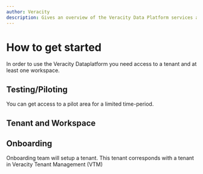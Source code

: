 ```yaml
---
author: Veracity
description: Gives an overview of the Veracity Data Platform services and related components.
---
```


# How to get started
In order to use the Veracity Dataplatform you need access to a tenant and at least one workspace.

## Testing/Piloting
You can get access to a pilot area for a limited time-period.


## Tenant and Workspace


## Onboarding
Onboarding team will setup a tenant. This tenant corresponds with a tenant in Veracity Tenant Management (VTM)
